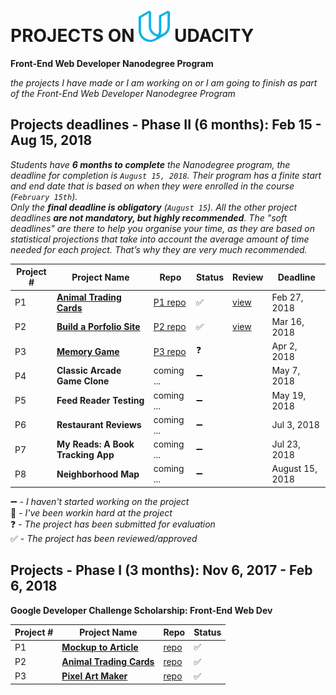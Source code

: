 
# PROJECTS ON <img src="https://github.com/jtrfs/my-Portfolio-On-Udacity/blob/master/udacity_U_logo.svg" width="50" height="50" /> UDACITY
__Front-End Web Developer Nanodegree Program__

*the projects I have made or I am working on or I am going to finish as part of the Front-End Web Developer Nanodegree Program*

## Projects deadlines - Phase II (6 months): Feb 15 - Aug 15, 2018

*Students have **6 months to complete** the Nanodegree program, the deadline for completion is `August 15, 2018`. Their program has a finite start and end date that is based on when they were enrolled in the course (`February 15th`).*\
*Only the **final deadline is obligatory** (`August 15`). All the other project deadlines **are not mandatory, but highly recommended**. The "soft deadlines" are there to help you organise your time, as they are based on statistical projections that take into account the average amount of time needed for each project. That’s why they are very much recommended.*

|Project # | Project Name | Repo | Status | Review | Deadline |
| -------- | ------------ | ---- | -------| ------ | ------ |
| P1 | **[Animal Trading Cards](https://jtrfs.github.io/animal-trading-card/)** | [P1 repo](https://github.com/jtrfs/animal-trading-card) | :white_check_mark: | [view](https://review.udacity.com/#!/reviews/1032433) | Feb 27, 2018 |
| P2 | **[Build a Porfolio Site](https://jtrfs.github.io/build-a-portfolio-site/)** | [P2 repo](https://github.com/jtrfs/Build-a-Portfolio-Site)| :white_check_mark: | [view](https://review.udacity.com/#!/reviews/1082655) | Mar 16, 2018 |
| P3 | **[Memory Game](https://jtrfs.github.io/memory-game/)** | [P3 repo](https://github.com/jtrfs/memory-game) | :question: |  | Apr 2, 2018 |
| P4 | **Classic Arcade Game Clone** | coming ... | :heavy_minus_sign: |  | May 7, 2018 |
| P5 | **Feed Reader Testing** | coming ... | :heavy_minus_sign: |  | May 19, 2018 |
| P6 | **Restaurant Reviews** | coming ... | :heavy_minus_sign: |  | Jul 3, 2018 |
| P7 | **My Reads: A Book Tracking App** | coming ... | :heavy_minus_sign: |   | Jul 23, 2018 |
| P8 | **Neighborhood Map** | coming ... | :heavy_minus_sign: |  | August 15, 2018 |

:heavy_minus_sign: - *I haven't started working on the project*<br>
:construction: - *I've been workin hard at the project*<br>
:question: - *The project has been submitted for evaluation*<br>
:white_check_mark: - *The project has been reviewed/approved*

## Projects - Phase I (3 months): Nov 6, 2017 - Feb 6, 2018
__Google Developer Challenge Scholarship: Front-End Web Dev__

|Project # | Project Name | Repo | Status |
| -------- | ------------ | ------ | ---- |
| P1 | **[Mockup to Article](https://jtrfs.github.io/mockup-to-article/)** | [repo](https://github.com/jtrfs/mockup-to-article) | :white_check_mark: |
| P2 | **[Animal Trading Cards](https://jtrfs.github.io/animal-trading-card/)** | [repo](https://github.com/jtrfs/animal-trading-card) | :white_check_mark: |
| P3 | **[Pixel Art Maker](https://jtrfs.github.io/pixel-art-maker/)** | [repo](https://github.com/jtrfs/pixel-art-maker) | :white_check_mark: |
